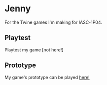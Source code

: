 # Jenny

For the Twine games I'm making for IASC-1P04.

## Playtest
Playtest my game [not here!]

## Prototype
My game's prototype can be played <a href="https://jenny-lim.github.io/IASC-1P04/prototype/Nicos_Happy_Day.html">here!</a>
